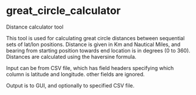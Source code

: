 # great_circle_calculator

Distance calculator tool

This tool is used for calculating great circle distances between sequential sets of lat/lon positions.
Distance is given in Km and Nautical Miles, and bearing from starting position towards end location is
in degrees (0 to 360). Distances are calculated using the haversine formula.

Input can be from CSV file, which has field headers specifying which column is latitude and longitude. other
fields are ignored.

Output is to GUI, and optionally to specified CSV file.
